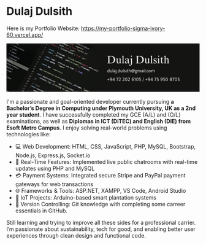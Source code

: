 # Dulaj Dulsith

Here is my Portfolio Website: https://my-portfolio-sigma-ivory-60.vercel.app/

<img src="/banner.jpeg" alt="Banner">

I'm a passionate and goal-oriented developer currently pursuing **a Bachelor’s Degree in Computing under Plymouth University, UK as a 2nd year student**. I have successfully completed my GCE  (A/L) and (O/L) examinations, as well as **Diplomas in ICT (DiTEC) and English (DIE) from Esoft Metro Campus**. I enjoy solving real-world problems using technologies like:

- 💻 Web Development: HTML, CSS, JavaScript, PHP, MySQL, Bootstrap, Node.js, Express.js, Socket.io
- 💬 Real-Time Features: Implemented live public chatrooms with real-time updates using PHP and MySQL
- 💳 Payment Systems: Integrated secure Stripe and PayPal payment gateways for web transactions
- 🌐 Frameworks & Tools: ASP.NET, XAMPP, VS Code, Android Studio
- 🔌 IoT Projects: Arduino-based smart plantation systems
- 🚀 Version Controlling: Git knowledge with completing some carreer essentials in GitHub.

Still learning and trying to improve all these sides for a professional carrier. I’m passionate about sustainability, tech for good, and enabling better user experiences through clean design and functional code.
